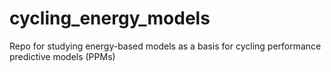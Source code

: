# cycling_energy_models
Repo for studying energy-based models as a basis for cycling performance predictive models (PPMs)
